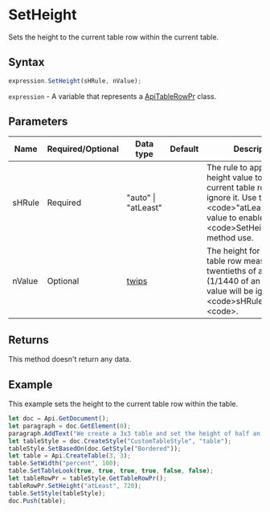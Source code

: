 # SetHeight

Sets the height to the current table row within the current table.

## Syntax

```javascript
expression.SetHeight(sHRule, nValue);
```

`expression` - A variable that represents a [ApiTableRowPr](../ApiTableRowPr.md) class.

## Parameters

| **Name** | **Required/Optional** | **Data type** | **Default** | **Description** |
| ------------- | ------------- | ------------- | ------------- | ------------- |
| sHRule | Required | "auto" \| "atLeast" |  | The rule to apply the height value to the current table row or ignore it. Use the &lt;code&gt;"atLeast"&lt;/code&gt; value to enable the &lt;code&gt;SetHeight&lt;/code&gt; method use. |
| nValue | Optional | [twips](../../Enumeration/twips.md) |  | The height for the current table row measured in twentieths of a point (1/1440 of an inch). This value will be ignored if &lt;code&gt;sHRule="auto"&lt;code&gt;. |

## Returns

This method doesn't return any data.

## Example

This example sets the height to the current table row within the table.

```javascript
let doc = Api.GetDocument();
let paragraph = doc.GetElement(0);
paragraph.AddText("We create a 3x3 table and set the height of half an inch to all the rows:");
let tableStyle = doc.CreateStyle("CustomTableStyle", "table");
tableStyle.SetBasedOn(doc.GetStyle("Bordered"));
let table = Api.CreateTable(3, 3);
table.SetWidth("percent", 100);
table.SetTableLook(true, true, true, true, false, false);
let tableRowPr = tableStyle.GetTableRowPr();
tableRowPr.SetHeight("atLeast", 720);
table.SetStyle(tableStyle);
doc.Push(table);
```
